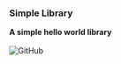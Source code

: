 <h3>Simple Library</h3>
<b>A simple hello world library</b>
<br>
<br>
<img alt="GitHub" src="https://img.shields.io/github/license/bipinkrishnan/simple_library">
